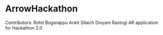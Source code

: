 # ArrowHackathon
Contributors:
Rohit Bogarappu
Ankit Silaich
Divyam Rastogi
AR application for Hackathon 2.0
